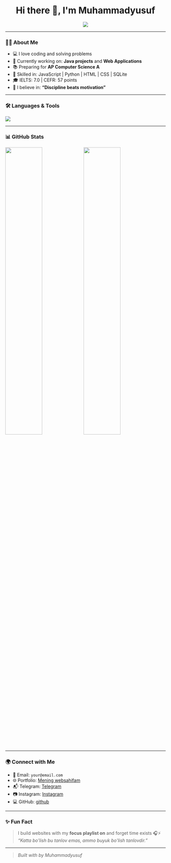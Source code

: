 <h1 align="center">Hi there 👋, I'm Muhammadyusuf</h1>

<p align="center">
  <img src="https://readme-typing-svg.demolab.com/?lines=16%2B%20Year%20Old%20Self-Taught%20Programmer;Web%20Developer%20%26%20Tech%20Enthusiast;Always%20learning%20something%20new!&center=true&width=500&height=45">
</p>

---

### 👨‍💻 About Me

- 💻 I love coding and solving problems  
- 🔭 Currently working on: **Java projects** and **Web Applications**
- 📚 Preparing for **AP Computer Science A**
- 🧠 Skilled in: JavaScript | Python | HTML | CSS | SQLite
- 🎓 IELTS: 7.0 | CEFR: 57 points
- 🚀 I believe in: **“Discipline beats motivation”**

---

### 🛠️ Languages & Tools

<p>
  <img src="https://skillicons.dev/icons?i=js,html,css,python,java,sqlite,github,git" />
</p>

---

### 📊 GitHub Stats

<p>
  <img src="https://github-readme-stats.vercel.app/api?username=Furqatovm&show_icons=true&theme=tokyonight" width="48%" />
  <img src="https://github-readme-stats.vercel.app/api/top-langs/?username=Furqatovm&layout=compact&theme=tokyonight" width="48%" />
</p>

---

### 🌍 Connect with Me

- 📧 Email: `your@email.com`
- 🌐 Portfolio: [Mening websahifam](https://https://furqatovmuz.vercel.app/)
- 📬 Telegram: [Telegram](https://t.me/furqatov_m)
- 📷 Instagram: [Instagram](https://www.instagram.com/muhammadyusuff_uzz/)  
- 💻 GitHub: [github](https://github.com/furqatovmuhammadyusuf)

---

### ✨ Fun Fact

> I build websites with my **focus playlist on** and forget time exists 🎧⚡  
> _“Katta bo'lish bu tanlov emas, ammo buyuk bo'lish tanlovdir.”_

---

> _Built with  by Muhammadyusuf_
